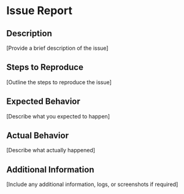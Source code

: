 # Issue Report

## Description

[Provide a brief description of the issue]

## Steps to Reproduce

[Outline the steps to reproduce the issue]

## Expected Behavior

[Describe what you expected to happen]

## Actual Behavior

[Describe what actually happened]

## Additional Information

[Include any additional information, logs, or screenshots if required]

